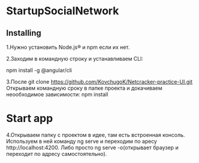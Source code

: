 
# StartupSocialNetwork
## Installing
1.Нужно установить Node.js® и npm если их нет.

2.Заходим в командную строку и устанавливаем CLI:

npm install -g @angular/cli

3.После git clone https://github.com/KovchugoK/Netcracker-practice-UI.git
Открываем командную сроку в папке проекта и докачиваем неообходимое зависимости:
npm install

# Start app
4.Открываем папку с проектом в идее, там есть встроенная консоль.
Используем в ней команду ng serve и переходим по аресу http://localhost:4200.
Либо просто ng serve -o(открывает браузер и переходит по адресу самостоятельно).
